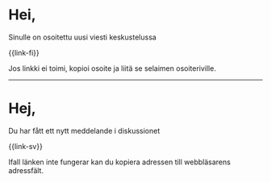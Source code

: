 # Hei,

Sinulle on osoitettu uusi viesti keskustelussa

{{link-fi}}

Jos linkki ei toimi, kopioi osoite ja liit&auml; se selaimen osoiteriville.

---

# Hej,

Du har f&aring;tt ett nytt meddelande i diskussionet

{{link-sv}}

Ifall l&auml;nken inte fungerar kan du kopiera adressen till webbl&auml;sarens adressf&auml;lt.